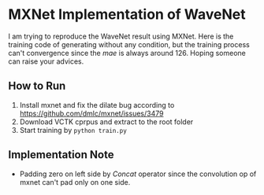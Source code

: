 # MXNet Implementation of WaveNet #
I am trying to reproduce the WaveNet result using MXNet. Here is the training code of generating without any condition, but the training process can't convergence since the *mae* is always around 126. Hoping someone can raise your advices.

## How to Run ##
1. Install mxnet and fix the dilate bug according to https://github.com/dmlc/mxnet/issues/3479
2. Download VCTK cprpus and extract to the root folder
3. Start training by `python train.py`

## Implementation Note ##
* Padding zero on left side by *Concat* operator since the convolution op of mxnet can't pad only on one side.


